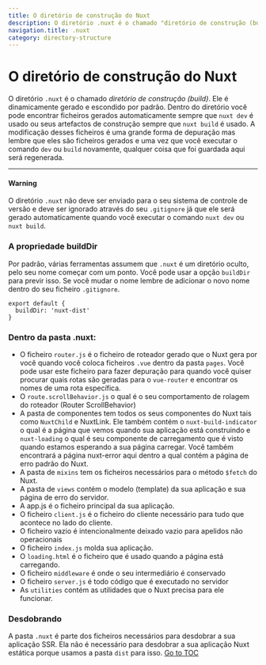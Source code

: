 ```yaml
---
title: O diretório de construção do Nuxt
description: O diretório .nuxt é o chamado "diretório de construção (build)". Ele é dinamicamente gerado e escondido por padrão. Dentro do diretório você pode encontrar ficheiros gerados automaticamente sempre que nuxt dev é usado ou seus artefactos de construção sempre que nuxt build é usado.
navigation.title: .nuxt
category: directory-structure
---
```


# O diretório de construção do Nuxt

O diretório `.nuxt` é o chamado _diretório de construção (build)_. Ele é dinamicamente gerado e escondido por padrão. Dentro do diretório você pode encontrar ficheiros gerados automaticamente sempre que `nuxt dev` é usado ou seus artefactos de construção sempre que `nuxt build` é usado. A modificação desses ficheiros é uma grande forma de depuração mas lembre que eles são ficheiros gerados e uma vez que você executar o comando `dev` ou `build` novamente, qualquer coisa que foi guardada aqui será regenerada.

---

#### Warning
O diretório `.nuxt` não deve ser enviado para o seu sistema de controle de versão e deve ser ignorado através do seu `.gitignore` já que ele será gerado automaticamente quando você executar o comando `nuxt dev` ou `nuxt build`.


### A propriedade buildDir

Por padrão, várias ferramentas assumem que `.nuxt` é um diretório oculto, pelo seu nome começar com um ponto. Você pode usar a opção `buildDir` para previr isso. Se você mudar o nome lembre de adicionar o novo nome dentro do seu ficheiro `.gitignore`.

```js{}[nuxt.config.js]
export default {
  buildDir: 'nuxt-dist'
}
```

### Dentro da pasta .nuxt:

- O ficheiro `router.js` é o ficheiro de roteador gerado que o Nuxt gera por você quando você coloca ficheiros `.vue` dentro da pasta `pages`. Você pode usar este ficheiro para fazer depuração para quando você quiser procurar quais rotas são geradas para o `vue-router` e encontrar os nomes de uma rota específica.
- O `route.scrollBehavior.js` o qual é o seu comportamento de rolagem do roteador (Router ScrollBehavior)
- A pasta de componentes tem todos os seus componentes do Nuxt tais como `NuxtChild` e NuxtLink. Ele também contém o `nuxt-build-indicator` o qual é a página que vemos quando sua aplicação está construindo e `nuxt-loading` o qual é seu componente de carregamento que é visto quando estamos esperando a sua página carregar. Você também encontrará a página nuxt-error aqui dentro a qual contém a página de erro padrão do Nuxt.
- A pasta de `mixins` tem os ficheiros necessários para o método `$fetch` do Nuxt.
- A pasta de `views` contém o modelo (template) da sua aplicação e sua página de erro do servidor.
- A app.js é o ficheiro principal da sua aplicação.
- O ficheiro `client.js` é o ficheiro do cliente necessário para tudo que acontece no lado do cliente.
- O ficheiro vazio é intencionalmente deixado vazio para apelidos não operacionais
- O ficheiro `index.js` molda sua aplicação.
- O `loading.html` é o ficheiro que é usado quando a página está carregando.
- O ficheiro `middleware` é onde o seu intermediário é conservado
- O ficheiro `server.js` é todo código que é executado no servidor
- As `utilities` contém as utilidades que o Nuxt precisa para ele funcionar.

### Desdobrando

A pasta `.nuxt` é parte dos ficheiros necessários para desdobrar a sua aplicação SSR. Ela não é necessário para desdobrar a sua aplicação Nuxt estática porque usamos a pasta `dist` para isso.
<span style='float: footnote;'><a href="../index.html#toc">Go to TOC</a></span>

